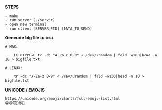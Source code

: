 **STEPS**

	- make
	- run server (./server)
	- open new terminal
	- run client [SERVER_PID] [DATA_TO_SEND]

**Generate big file to test**

	# MAC:

		LC_CTYPE=C tr -dc "A-Za-z 0-9" < /dev/urandom | fold -w100|head -n 10 > bigfile.txt

	# LINUX:

		tr -dc "A-Za-z 0-9" < /dev/urandom | fold -w100|head -n 10 > bigfile.txt

**UNICODE / EMOJIS**

	https://unicode.org/emoji/charts/full-emoji-list.html
	😀😃😇🥰😍🥲

